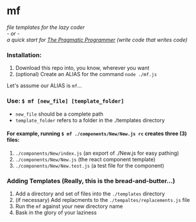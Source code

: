 # mf
*file templates for the lazy coder*  
*- or -*  
*a quick start for [The Pragmatic Programmer](https://www.amazon.com/Pragmatic-Programmer-Journeyman-Master/dp/020161622X) (write code that writes code)*

### Installation:
1. Download this repo into, you know, wherever you want
2. (optional) Create an ALIAS for the command `node ./mf.js`

Let's assume our ALIAS is `mf`...

### Use: `$ mf [new_file] [template_folder]`  
- `new_file` should be a complete path  
- `template_folder` refers to a folder in the ./templates directory  

#### For example, running `$ mf ./components/New/New.js rc` creates three (3) files:
1. `./components/New/index.js` (an export of ./New.js for easy pathing)
2. `./components/New/New.js` (the react component template)
3. `./components/New/New.test.js` (a test file for the component)


### Adding Templates (Really, this is the bread-and-butter...)
1. Add a directory and set of files into the `./templates` directory
2. (if necessary) Add replacments to the `./tempaltes/replacements.js` file
3. Run the `mf` against your new directory name
4. Bask in the glory of your laziness
